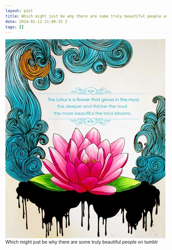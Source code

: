 ```yaml
---
layout: post
title: Which might just be why there are some truly beautiful people on tumblr
date: 2014-01-12 21:09:33 Z
tags: []
---
```

![](/media/2014/01/73127878305.jpg)
Which might just be why there are some truly beautiful people on tumblr

